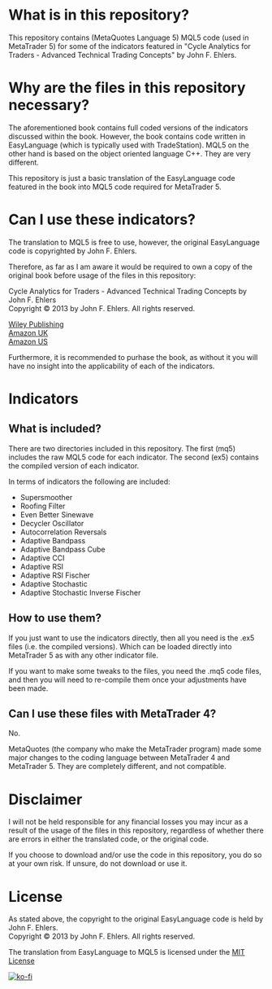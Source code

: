 # What is in this repository?

This repository contains (MetaQuotes Language 5) MQL5 code (used in MetaTrader 5) for some of the indicators featured in "Cycle Analytics for Traders - Advanced Technical Trading Concepts" by John F. Ehlers.

# Why are the files in this repository necessary?

The aforementioned book contains full coded versions of the indicators discussed within the book. However, the book contains code written in EasyLanguage (which 
is typically used with TradeStation). MQL5 on the other hand is based on the object oriented language C++. They are very different.

This repository is just a basic translation of the EasyLanguage code featured in the book into MQL5 code required for MetaTrader 5.

# Can I use these indicators?

The translation to MQL5 is free to use, however, the original EasyLanguage code is copyrighted by John F. Ehlers. 

Therefore, as far as I am aware it would be required to own a copy of the original book before usage of the files in this repository:

Cycle Analytics for Traders - Advanced Technical Trading Concepts by John F. Ehlers\
Copyright © 2013 by John F. Ehlers. All rights reserved.

[Wiley Publishing](https://www.wiley.com/en-us/Cycle+Analytics+for+Traders%3A+Advanced+Technical+Trading+Concepts%2C+%2B+Downloadable+Software-p-9781118728604)\
[Amazon UK](https://www.amazon.co.uk/Cycle-Analytics-Traders-Technical-Downloadable/dp/1118728513/)\
[Amazon US](https://www.amazon.com/Cycle-Analytics-Traders-Downloadable-Software/dp/1118728513)

Furthermore, it is recommended to purhase the book, as without it you will have no insight into the applicability of each of the indicators.

# Indicators

## What is included?

There are two directories included in this repository. The first (mq5) includes the raw MQL5 code for each indicator. The second
(ex5) contains the compiled version of each indicator.

In terms of indicators the following are included:

- Supersmoother
- Roofing Filter
- Even Better Sinewave
- Decycler Oscillator
- Autocorrelation Reversals
- Adaptive Bandpass
- Adaptive Bandpass Cube
- Adaptive CCI
- Adaptive RSI
- Adaptive RSI Fischer
- Adaptive Stochastic
- Adaptive Stochastic Inverse Fischer

## How to use them?

If you just want to use the indicators directly, then all you need is the .ex5 files (i.e. the compiled versions). Which can be
loaded directly into MetaTrader 5 as with any other indicator file.

If you want to make some tweaks to the files, you need the .mq5 code files, and then you will need to re-compile them once your
adjustments have been made.

## Can I use these files with MetaTrader 4?

No.

MetaQuotes (the company who make the MetaTrader program) made some major changes to the coding language between MetaTrader 4 
and MetaTrader 5. They are completely different, and not compatible.

# Disclaimer

I will not be held responsible for any financial losses you may incur as a result of the usage of the files in this repository, 
regardless of whether there are errors in either the translated code, or the original code.

If you choose to download and/or use the code in this repository, you do so at your own risk. If unsure, do not download or use it.

# License

As stated above, the copyright to the original EasyLanguage code is held by John F. Ehlers.\
Copyright © 2013 by John F. Ehlers. All rights reserved.

The translation from EasyLanguage to MQL5 is licensed under the [MIT License](LICENSE.md)

[![ko-fi](https://ko-fi.com/img/githubbutton_sm.svg)](https://ko-fi.com/Z8Z7G2C89)
